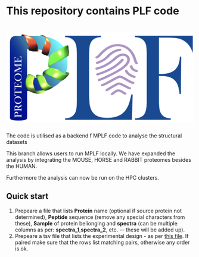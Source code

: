 # This repository contains PLF code

# ![Protein Locational Fingerprinter](assets/images/PLF.png) 
The code is utilised as a backend f MPLF code to analyse the structural datasets

This branch allows users to run MPLF locally. We have expanded the analysis by integrating the MOUSE, HORSE and RABBIT proteomes besides the HUMAN.

Furthermore the analysis can now be run on the HPC clusters.

## Quick start
1. Prepeare a file that lists **Protein** name (optional if source protein not determined), **Peptide** sequence (remove any special characters from these), **Sample** of protein belionging and **spectra** (can be multiple columns as per: **spectra_1**,**spectra_2**, etc. -- these will be added up).
2. Prepeare a tsv file that lists the experimental design - as per [this file](https://github.com/maxozo/MPLF/blob/mplf_package/Sample_Data/sample_inputs_small/Experiment_feed.tsv). If paired make sure that the rows list matching pairs, otherwise any order is ok.
